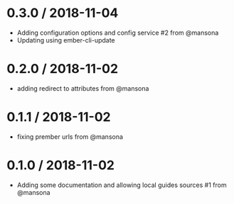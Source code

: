 
0.3.0 / 2018-11-04
==================

  * Adding configuration options and config service #2 from @mansona
  * Updating using ember-cli-update

0.2.0 / 2018-11-02
==================

  * adding redirect to attributes from @mansona

0.1.1 / 2018-11-02
==================

  * fixing prember urls from @mansona

0.1.0 / 2018-11-02
==================

  * Adding some documentation and allowing local guides sources #1 from @mansona
